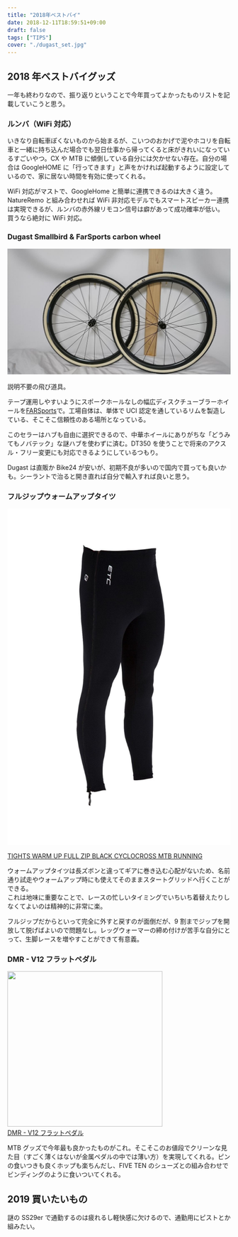 ```yaml
---
title: "2018年ベストバイ"
date: 2018-12-11T18:59:51+09:00
draft: false
tags: ["TIPS"]
cover: "./dugast_set.jpg"
---
```


## 2018 年ベストバイグッズ

一年も終わりなので、振り返りということで今年買ってよかったものリストを記載していこうと思う。

### ルンバ（WiFi 対応）

<AmazonLinkBox url="http://www.amazon.co.jp/exec/obidos/ASIN/B079P47RKF/gensobunya-22/ref=nosim/" />

いきなり自転車ぽくないものから始まるが、こいつのおかげで泥やホコリを自転車と一緒に持ち込んだ場合でも翌日仕事から帰ってくると床がきれいになっているすごいやつ。CX や MTB に傾倒している自分には欠かせない存在。自分の場合は GoogleHOME に「行ってきます」と声をかければ起動するように設定しているので、家に居ない時間を有効に使ってくれる。

WiFi 対応がマストで、GoogleHome と簡単に連携できるのは大きく違う。NatureRemo と組み合わせれば WiFi 非対応モデルでもスマートスピーカー連携は実現できるが、ルンバの赤外線リモコン信号は癖があって成功確率が低い。  
買うなら絶対に WiFi 対応。

### Dugast Smallbird & FarSports carbon wheel

![image](./dugast_set.jpg)

説明不要の飛び道具。

テープ運用しやすいようにスポークホールなしの幅広ディスクチューブラーホイールを[FARSports](https://www.aliexpress.com/store/all-wholesale-products/103713.html)で。工場自体は、単体で UCI 認定を通しているリムを製造している、そこそこ信頼性のある場所となっている。

このセラーはハブも自由に選択できるので、中華ホイールにありがちな「どうみてもノバテック」な謎ハブを使わずに済む。DT350 を使うことで将来のアクスル・フリー変更にも対応できるようにしているつもり。

Dugast は直販か Bike24 が安いが、初期不良が多いので国内で買っても良いかも。シーラントで治ると開き直れば自分で輸入すれば良いと思う。

### フルジップウォームアップタイツ

![image](./s-l1600.jpg)

[TIGHTS WARM UP FULL ZIP BLACK CYCLOCROSS MTB RUNNING](https://rover.ebay.com/rover/1/711-53200-19255-0/1?ff3=4&toolid=11800&pub=5575336615&campid=5338191852&mpre=https%3A%2F%2Fwww.ebay.com%2Fitm%2F162244070914%3F_sp%3Dp2488211.m41214.l9765%26_trkparms%3Ditemid%253A162244070914)

ウォームアップタイツは長ズボンと違ってギアに巻き込む心配がないため、名前通り試走やウォームアップ時にも使えてそのままスタートグリッドへ行くことができる。  
これは地味に重要なことで、レースの忙しいタイミングでいちいち着替えたりしなくてよいのは精神的に非常に楽。

フルジップだからといって完全に外すと戻すのが面倒だが、9 割までジップを開放して脱げばよいので問題なし。レッグウォーマーの締め付けが苦手な自分にとって、生脚レースを増やすことができて有意義。

### DMR - V12 フラットペダル

<a href="https://www.wiggle.jp/dmr-v12-%E3%83%95%E3%83%A9%E3%83%83%E3%83%88%E3%83%9A%E3%83%80%E3%83%AB-1/" target="_blank" rel="nofollow"><img src="//ad.jp.ap.valuecommerce.com/servlet/gifbanner?sid=3171302&pid=883104724" height="1" width="0" border="0"><img src='https://www.wigglestatic.com/product-media/5360096730/DMR-V12-PEDAL-Flat-Pedals-Polished-DMR-VV12-S9-1.jpg?w=430&h=430&a=7' border='0' width='350' height='350' /></a>  
<a href="https://www.wiggle.jp/dmr-v12-%E3%83%95%E3%83%A9%E3%83%83%E3%83%88%E3%83%9A%E3%83%80%E3%83%AB-1/" target="_blank" rel="nofollow"><img src="//ad.jp.ap.valuecommerce.com/servlet/gifbanner?sid=3171302&pid=883104724" height="1" width="0" border="0">DMR - V12 フラットペダル</a>

MTB グッズで今年最も良かったものがこれ。そこそこのお値段でクリーンな見た目（すごく薄くはないが金属ペダルの中では薄い方）を実現してくれる。ピンの食いつきも良くホップも楽ちんだし、FIVE TEN のシューズとの組み合わせでビンディングのように食いついてくれる。

## 2019 買いたいもの

謎の SS29er で通勤するのは疲れるし軽快感に欠けるので、通勤用にピストとか組みたい。

<AmazonLinkBox url="http://www.amazon.co.jp/exec/obidos/ASIN/4883934896/gensobunya-22/ref=nosim/" />
